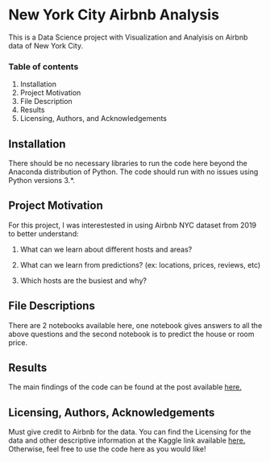 # New York City Airbnb Analysis 

This is a Data Science project with Visualization and Analyisis on Airbnb data of New York City.

### Table of contents

1. Installation
2. Project Motivation
3. File Description
4. Results
5. Licensing, Authors, and Acknowledgements


## Installation

There should be no necessary libraries to run the code here beyond the Anaconda distribution of Python. The code should run with no issues using Python versions 3.*.

## Project Motivation
For this project, I was interestested in using Airbnb NYC dataset from 2019 to better understand:

1. What can we learn about different hosts and areas?

2. What can we learn from predictions? (ex: locations, prices, reviews, etc)

3. Which hosts are the busiest and why?


## File Descriptions
There are 2 notebooks available here, one notebook gives answers to all the above questions and the second notebook is to predict the house or room price.

## Results
The main findings of the code can be found at the post available [here.](https://medium.com/@poojapatel26/analysis-of-airbnb-data-nyc-2019-eecc84d9852a) 

## Licensing, Authors, Acknowledgements
Must give credit to Airbnb for the data. You can find the Licensing for the data and other descriptive information at the Kaggle link available [here.](https://www.kaggle.com/dgomonov/new-york-city-airbnb-open-data) Otherwise, feel free to use the code here as you would like!
